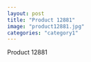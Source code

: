 ```yaml
---
layout: post
title: "Product 12881"
image: "product12881.jpg"
categories: "category1"
---
```

Product 12881
